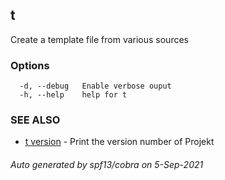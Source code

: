 ## t

Create a template file from various sources

### Options

```
  -d, --debug   Enable verbose ouput
  -h, --help    help for t
```

### SEE ALSO

* [t version](t_version.md)	 - Print the version number of Projekt

###### Auto generated by spf13/cobra on 5-Sep-2021
